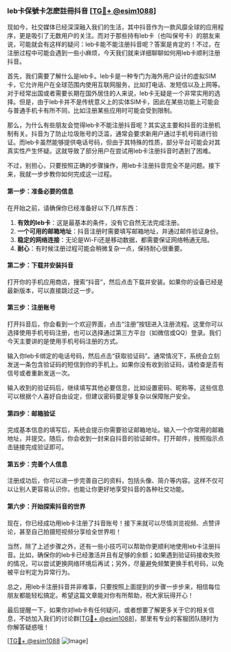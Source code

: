 ### leb卡保號卡怎麽註冊抖音 [[TG💪+ @esim1088](https://t.me/s/esim1088)]

现如今，社交媒体已经深深融入我们的生活，其中抖音作为一款风靡全球的应用程序，更是吸引了无数用户的关注。而对于那些持有leb卡（也叫保号卡）的朋友来说，可能就会有这样的疑问：leb卡能不能注册抖音呢？答案是肯定的！不过，在注册过程中可能会遇到一些小麻烦，今天我们就来详细聊聊如何用leb卡顺利注册抖音。

首先，我们需要了解什么是leb卡。leb卡是一种专门为海外用户设计的虚拟SIM卡，它允许用户在全球范围内使用互联网服务，比如打电话、发短信以及上网等。对于经常出国或者需要长期在国外居住的人来说，leb卡无疑是一个非常实用的选择。但是，由于leb卡并不是传统意义上的实体SIM卡，因此在某些功能上可能会与普通手机卡有所不同，比如注册某些应用时可能会受到限制。

那么，为什么有些朋友会觉得leb卡不能注册抖音呢？其实这主要和抖音的注册机制有关。抖音为了防止垃圾账号的泛滥，通常会要求新用户通过手机号码进行验证。而leb卡虽然能够提供电话号码，但由于其特殊的性质，部分平台可能会对其真实性产生怀疑。这就导致了部分用户在尝试用leb卡注册抖音时遇到了困难。

不过，别担心，只要按照正确的步骤操作，用leb卡注册抖音完全不是问题。接下来，我就一步步教你如何完成这一过程。

#### 第一步：准备必要的信息

在开始之前，请确保你已经准备好以下几样东西：

1. **有效的leb卡**：这是最基本的条件，没有它自然无法完成注册。
2. **一个可用的邮箱地址**：抖音注册时需要填写邮箱地址，并通过邮件验证身份。
3. **稳定的网络连接**：无论是Wi-Fi还是移动数据，都需要保证网络畅通无阻。
4. **耐心**：有时候注册过程可能会稍微复杂一点，保持耐心很重要。

#### 第二步：下载并安装抖音

打开你的手机应用商店，搜索“抖音”，然后点击下载并安装。如果你的设备已经是最新版本，可以直接跳过这一步。

#### 第三步：注册账号

打开抖音后，你会看到一个欢迎界面，点击“注册”按钮进入注册流程。这里你可以选择使用手机号码注册，也可以选择通过第三方平台（如微信或QQ）登录。我们今天主要讲的是使用手机号码注册的方式。

输入你leb卡绑定的电话号码，然后点击“获取验证码”。通常情况下，系统会立刻发送一条包含验证码的短信到你的手机上。如果你没有收到验证码，请检查是否有信号或者重新发送一次。

输入收到的验证码后，继续填写其他必要信息，比如设置密码、昵称等。这些信息可以根据个人喜好自由设定，但建议密码要足够复杂以保障账户安全。

#### 第四步：邮箱验证

完成基本信息的填写后，系统会提示你需要验证邮箱地址。输入一个你常用的邮箱地址，并提交。随后，你会收到一封来自抖音的验证邮件。打开邮件，按照指示点击链接完成验证即可。

#### 第五步：完善个人信息

注册成功后，你可以进一步完善自己的资料，包括头像、简介等内容。这样不仅可以让别人更容易认识你，也能让你更好地享受抖音的各种社交功能。

#### 第六步：开始探索抖音的世界

现在，你已经成功用leb卡注册了抖音账号！接下来就可以尽情浏览视频、点赞评论，甚至自己拍摄短视频分享给全世界啦！

当然，除了上述步骤之外，还有一些小技巧可以帮助你更顺利地使用leb卡注册抖音。比如，确保你的leb卡已经激活并且有足够的余额；如果遇到验证码接收失败的情况，可以尝试更换网络环境后再试；另外，尽量避免频繁更换手机号码，以免被平台判定为异常行为。

总之，用leb卡注册抖音并非难事，只要按照上面提到的步骤一步步来，相信每位朋友都能轻松搞定。希望这篇文章能对你有所帮助，祝大家玩得开心！

最后提醒一下，如果你对leb卡有任何疑问，或者想要了解更多关于它的相关信息，不妨加入我们的讨论群[[TG💪+ @esim1088](https://t.me/s/esim1088)]，那里有专业的客服团队随时为你解答疑惑哦！

[[TG💪+ @esim1088](https://t.me/s/esim1088) ![Image](https://i.postimg.cc/4NQfJmqS/Snipaste-2025-05-13-00-14-12.png)]